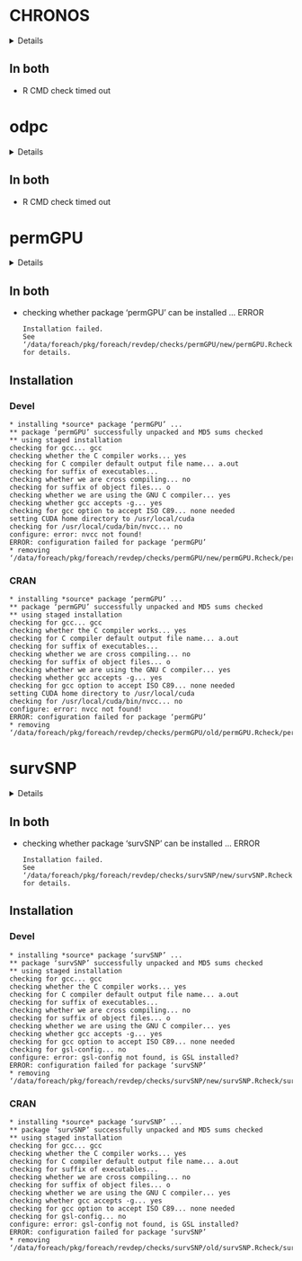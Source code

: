 # CHRONOS

<details>

* Version: 1.12.0
* Source code: https://github.com/cran/CHRONOS
* Date/Publication: 2019-05-02
* Number of recursive dependencies: 61

Run `revdep_details(,"CHRONOS")` for more info

</details>

## In both

*   R CMD check timed out
    

# odpc

<details>

* Version: 2.0.1
* Source code: https://github.com/cran/odpc
* Date/Publication: 2019-03-15 15:00:03 UTC
* Number of recursive dependencies: 68

Run `revdep_details(,"odpc")` for more info

</details>

## In both

*   R CMD check timed out
    

# permGPU

<details>

* Version: 0.14.9
* Source code: https://github.com/cran/permGPU
* Date/Publication: 2016-02-23 08:04:33
* Number of recursive dependencies: 9

Run `revdep_details(,"permGPU")` for more info

</details>

## In both

*   checking whether package ‘permGPU’ can be installed ... ERROR
    ```
    Installation failed.
    See ‘/data/foreach/pkg/foreach/revdep/checks/permGPU/new/permGPU.Rcheck/00install.out’ for details.
    ```

## Installation

### Devel

```
* installing *source* package ‘permGPU’ ...
** package ‘permGPU’ successfully unpacked and MD5 sums checked
** using staged installation
checking for gcc... gcc
checking whether the C compiler works... yes
checking for C compiler default output file name... a.out
checking for suffix of executables... 
checking whether we are cross compiling... no
checking for suffix of object files... o
checking whether we are using the GNU C compiler... yes
checking whether gcc accepts -g... yes
checking for gcc option to accept ISO C89... none needed
setting CUDA home directory to /usr/local/cuda
checking for /usr/local/cuda/bin/nvcc... no
configure: error: nvcc not found!
ERROR: configuration failed for package ‘permGPU’
* removing ‘/data/foreach/pkg/foreach/revdep/checks/permGPU/new/permGPU.Rcheck/permGPU’

```
### CRAN

```
* installing *source* package ‘permGPU’ ...
** package ‘permGPU’ successfully unpacked and MD5 sums checked
** using staged installation
checking for gcc... gcc
checking whether the C compiler works... yes
checking for C compiler default output file name... a.out
checking for suffix of executables... 
checking whether we are cross compiling... no
checking for suffix of object files... o
checking whether we are using the GNU C compiler... yes
checking whether gcc accepts -g... yes
checking for gcc option to accept ISO C89... none needed
setting CUDA home directory to /usr/local/cuda
checking for /usr/local/cuda/bin/nvcc... no
configure: error: nvcc not found!
ERROR: configuration failed for package ‘permGPU’
* removing ‘/data/foreach/pkg/foreach/revdep/checks/permGPU/old/permGPU.Rcheck/permGPU’

```
# survSNP

<details>

* Version: 0.24
* Source code: https://github.com/cran/survSNP
* URL: https://bitbucket.org/kowzar/survsnp
* Date/Publication: 2016-06-29 20:44:04
* Number of recursive dependencies: 23

Run `revdep_details(,"survSNP")` for more info

</details>

## In both

*   checking whether package ‘survSNP’ can be installed ... ERROR
    ```
    Installation failed.
    See ‘/data/foreach/pkg/foreach/revdep/checks/survSNP/new/survSNP.Rcheck/00install.out’ for details.
    ```

## Installation

### Devel

```
* installing *source* package ‘survSNP’ ...
** package ‘survSNP’ successfully unpacked and MD5 sums checked
** using staged installation
checking for gcc... gcc
checking whether the C compiler works... yes
checking for C compiler default output file name... a.out
checking for suffix of executables... 
checking whether we are cross compiling... no
checking for suffix of object files... o
checking whether we are using the GNU C compiler... yes
checking whether gcc accepts -g... yes
checking for gcc option to accept ISO C89... none needed
checking for gsl-config... no
configure: error: gsl-config not found, is GSL installed?
ERROR: configuration failed for package ‘survSNP’
* removing ‘/data/foreach/pkg/foreach/revdep/checks/survSNP/new/survSNP.Rcheck/survSNP’

```
### CRAN

```
* installing *source* package ‘survSNP’ ...
** package ‘survSNP’ successfully unpacked and MD5 sums checked
** using staged installation
checking for gcc... gcc
checking whether the C compiler works... yes
checking for C compiler default output file name... a.out
checking for suffix of executables... 
checking whether we are cross compiling... no
checking for suffix of object files... o
checking whether we are using the GNU C compiler... yes
checking whether gcc accepts -g... yes
checking for gcc option to accept ISO C89... none needed
checking for gsl-config... no
configure: error: gsl-config not found, is GSL installed?
ERROR: configuration failed for package ‘survSNP’
* removing ‘/data/foreach/pkg/foreach/revdep/checks/survSNP/old/survSNP.Rcheck/survSNP’

```
